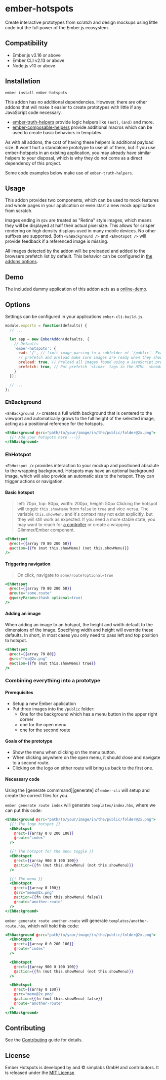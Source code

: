 # ember-hotspots

Create interactive prototypes from scratch and design mockups using little code 
but the full power of the Ember.js ecosystem.

## Compatibility

- Ember.js v3.16 or above
- Ember CLI v2.13 or above
- Node.js v10 or above

## Installation

```
ember install ember-hotspots
```

This addon has no additional dependencies. However, there are other addons that 
will make it easier to create prototypes with little if any JavaScript code 
necessary.

- [ember-truth-helpers][ember-truth-helpers] provide logic helpers like 
  `(not)`, `(and)` and more.
- [ember-composable-helpers][ember-composable-helpers] provide additional 
  macros which can be used to create basic behaviors in templates.

As with all addons, the cost of having these helpers is additional payload 
size. It won't hurt a standalone prototype to use all of them, but if you use 
ember-hotspots in an existing application, you may already have similar helpers 
to your disposal, which is why they do not come as a direct dependency of this 
project.

Some code examples below make use of `ember-truth-helpers`.

[ember-truth-helpers]: https://github.com/jmurphyau/ember-truth-helpers
[ember-composable-helpers]: https://github.com/DockYard/ember-composable-helpers

## Usage

This addon provides two components, which can be used to mock features and 
whole pages in your application or even start a new mock application from 
scratch.

Images ending in `@2x` are treated as "Retina" style images, which means they 
will be displayed at half their actual pixel size. This allows for crisper 
rendering on high density displays used in many mobile devices. No other 
suffixes are supported. Both `<EhBackground />` and `<EhHotspot />` will 
provide feedback if a referenced image is missing.

All images detected by the addon will be preloaded and added to the browsers 
prefetch list by default. This behavior can be configured in 
[the addons options][options]. 

## Demo

The included dummy application of this addon acts as a [online-demo][demo].

[options]: #options
[demo]: #todo

## Options

Settings can be configured in your applications `ember-cli-build.js`.

```js
module.exports = function(defaults) {
  // ...

  let app = new EmberAddon(defaults, {
    // Defaults
    'ember-hotspots': {
      cwd: '/', // limit image parsing to a subfolder of `/public`. Example: pass `/hotspots` to limit to `/public/hotspots`
      // prefetch and preload make sure images are ready when they should be displayed
      preload: true, // Preload all images found using a JavaScript preloader which delays your application
      prefetch: true, // Put prefetch `<link>` tags in the HTML `<head>` so browsers can preload and cache images
    }
  });

  // ...
};
```


### EhBackground

`<EhBackground />` creates a full width background that is centered to the 
viewport and automatically grows to the full height of the selected image, 
acting as a positional reference for the hotspots.

```hbs
<EhBackground @src="path/to/your/image/in/the/public/folder@2x.png">
  {{! Add your hotspots here ---}}
</EhBackground>
```

### EhHotspot

`<EhHotspot />` provides interaction to your mockup and positioned absolute to 
the wrapping background. Hotspots may have an optional background image, which 
will also provide an automatic size to the hotspot. They can trigger actions 
or navigation.

#### Basic hotspot

> left: 70px, top: 80px, width: 200px, height: 50px
> Clicking the hotspot will toggle `this.showMenu` from `false` to `true` and 
> vice-versa. The variable `this.showMenu` and it's context may not exist 
> explicitly, but they will still work as expected. If you need a more stable 
> state, you may want to reach for [a controller][controllers] 
> or create a wrapping Glimmer/Ember component.

[controllers]: https://guides.emberjs.com/release/routing/controllers/

```hbs
<EhHotspot
  @rect={{array 70 80 200 50}}
  @action={{fn (mut this.showMenu) (not this.showMenu)}}
/>
```

#### Triggering navigation

> On click, navigate to `some/route?optional=true`

```hbs
<EhHotspot
  @rect={{array 70 80 200 50}}
  @route="some.route"
  @queryParams=(hash optional=true)
/>
```

#### Adding an image

When adding an image to an hotspot, the height and width default to the 
dimensions of the image. Specifying width and height will override these 
defaults. In short, in most cases you only need to pass left and top position 
to hotspot.

```hbs
<EhHotspot
  @rect={{array 70 80}}
  @src="foo@2x.png"
  @action={{fn (mut this.showMenu) true}}
/>
```

### Combining everything into a prototype

#### Prerequisites

* Setup a new Ember application
* Put three images into the `/public` folder:
  * One for the background which has a menu button in the upper right corner
  * one for the open menu
  * one for the second route

#### Goals of the prototype

* Show the menu when clicking on the menu button. 
* When clicking anywhere on the open menu, it should close and navigate to a second route.
* Clicking on the logo on either route will bring us back to the first one.

#### Necessary code

Using the [generate commmand][generate] of `ember-cli` will setup and create 
the correct files for you.

`ember generate route index` will generate `templates/index.hbs`, where we can 
put this code:

```hbs
<EhBackground @src="path/to/your/image/in/the/public/folder@2x.png">
  {{! The logo hotspot }}
  <EhHotspot
    @rect={{array 0 0 200 100}}
    @route="index"
  />

  {{! The hotspot for the menu toggle }}
  <EhHotspot
    @rect={{array 900 0 100 100}}
    @action={{fn (mut this.showMenu) (not this.showMenu)}}
  />

  {{! The menu }}
  <EhHotspot
    @rect={{array 0 100}}
    @src="menu@2x.png"
    @action={{fn (mut this.showMenu) false}}
    @route="another-route"
  />
</EhBackground>
```

`ember generate route another-route` will generate 
`templates/another-route.hbs`, which will hold this code:

```hbs
<EhBackground @src="path/to/your/image/in/the/public/folder@2x.png">
  <EhHotspot
    @rect={{array 0 0 200 100}}
    @route="index"
  />

  <EhHotspot
    @rect={{array 900 0 100 100}}
    @action={{fn (mut this.showMenu) (not this.showMenu)}}
  />

  <EhHotspot
    @rect={{array 0 100}}
    @src="menu@2x.png"
    @action={{fn (mut this.showMenu) false}}
    @route="another-route"
  />
</EhBackground>
```

## Contributing

See the [Contributing](CONTRIBUTING.md) guide for details.

## License

Ember Hotspots is developed by and © simplabs GmbH and contributors. It is 
released under the [MIT License](LICENSE.md).
